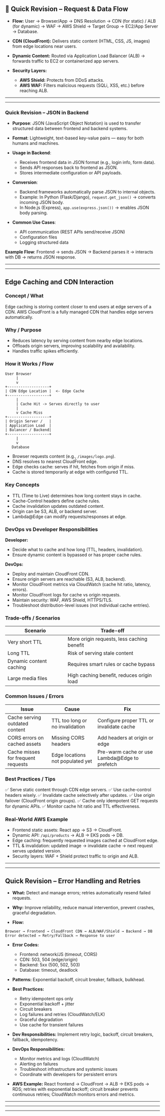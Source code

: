 ## 🚀 Quick Revision – Request & Data Flow

* **Flow:**
  User → Browser/App → DNS Resolution → CDN (for static) / ALB (for dynamic) → WAF → AWS Shield → Target Group → EC2/App Server → Database.

* **CDN (CloudFront):**
  Delivers static content (HTML, CSS, JS, images) from edge locations near users.

* **Dynamic Content:**
  Routed via Application Load Balancer (ALB) → forwards traffic to EC2 or containerized app servers.

* **Security Layers:**

  * **AWS Shield:** Protects from DDoS attacks.
  * **AWS WAF:** Filters malicious requests (SQLi, XSS, etc.) before reaching ALB.

---
---
### Quick Revision – JSON in Backend

* **Purpose**: JSON (JavaScript Object Notation) is used to transfer structured data between frontend and backend systems.
* **Format**: Lightweight, text-based key-value pairs — easy for both humans and machines.
* **Usage in Backend**:

  * Receives frontend data in JSON format (e.g., login info, form data).
  * Sends API responses back to frontend as JSON.
  * Stores intermediate configuration or API payloads.
* **Conversion**:

  * Backend frameworks automatically parse JSON to internal objects.
  * Example: In Python (Flask/Django), `request.get_json()` → converts incoming JSON body.
  * In Node.js (Express), `app.use(express.json())` → enables JSON body parsing.
* **Common Use Cases**:

  * API communication (REST APIs send/receive JSON)
  * Configuration files
  * Logging structured data

**Example Flow**:
Frontend → sends JSON → Backend parses it → interacts with DB → returns JSON response.

---
---

## Edge Caching and CDN Interaction

### Concept / What

Edge caching is storing content closer to end users at edge servers of a CDN. AWS CloudFront is a fully managed CDN that handles edge servers automatically.

### Why / Purpose

* Reduces latency by serving content from nearby edge locations.
* Offloads origin servers, improving scalability and availability.
* Handles traffic spikes efficiently.

### How it Works / Flow

```
User Browser
     |
     v
+-------------------+
| CDN Edge Location |  <- Edge Cache
+-------------------+
     |
     | Cache Hit -> Serves directly to user
     |
     v Cache Miss
+-------------------+
| Origin Server /   |
| Application Load  |
| Balancer / Backend|
+-------------------+
     |
     v
   Database
```

* Browser requests content (e.g., `/images/logo.png`).
* DNS resolves to nearest CloudFront edge.
* Edge checks cache: serves if hit, fetches from origin if miss.
* Cache is stored temporarily at edge with configured TTL.

### Key Concepts

* TTL (Time to Live) determines how long content stays in cache.
* Cache-Control headers define cache rules.
* Cache invalidation updates outdated content.
* Origin can be S3, ALB, or backend server.
* Lambda@Edge can modify requests/responses at edge.

### DevOps vs Developer Responsibilities

**Developer:**

* Decide what to cache and how long (TTL, headers, invalidation).
* Ensure dynamic content is bypassed or has proper cache rules.

**DevOps:**

* Deploy and maintain CloudFront CDN.
* Ensure origin servers are reachable (S3, ALB, backend).
* Monitor CloudFront metrics via CloudWatch (cache hit ratio, latency, errors).
* Monitor CloudFront logs for cache vs origin requests.
* Maintain security: WAF, AWS Shield, HTTPS/TLS.
* Troubleshoot distribution-level issues (not individual cache entries).

### Trade-offs / Scenarios

| Scenario                | Trade-off                                  |
| ----------------------- | ------------------------------------------ |
| Very short TTL          | More origin requests, less caching benefit |
| Long TTL                | Risk of serving stale content              |
| Dynamic content caching | Requires smart rules or cache bypass       |
| Large media files       | High caching benefit, reduces origin load  |

### Common Issues / Errors

| Issue                              | Cause                            | Fix                                           |
| ---------------------------------- | -------------------------------- | --------------------------------------------- |
| Cache serving outdated content     | TTL too long or no invalidation  | Configure proper TTL or invalidate cache      |
| CORS errors on cached assets       | Missing CORS headers             | Add headers at origin or edge                 |
| Cache misses for frequent requests | Edge locations not populated yet | Pre-warm cache or use Lambda@Edge to prefetch |

### Best Practices / Tips

✅ Serve static content through CDN edge servers.
✅ Use cache-control headers wisely.
✅ Invalidate cache selectively after updates.
✅ Use origin failover (CloudFront origin groups).
✅ Cache only idempotent GET requests for dynamic APIs.
✅ Monitor cache hit ratio and TTL effectiveness.

### Real-World AWS Example

* Frontend static assets: React app → S3 → CloudFront.
* Dynamic API: `/api/products` → ALB → EKS pods → DB.
* Edge caching: frequently requested images cached at CloudFront edge.
* TTL & invalidation: updated image → invalidate cache → next request serves updated version.
* Security layers: WAF + Shield protect traffic to origin and ALB.

---
---

## Quick Revision – Error Handling and Retries

* **What:** Detect and manage errors; retries automatically resend failed requests.

* **Why:** Improve reliability, reduce manual intervention, prevent crashes, graceful degradation.

* **Flow:**

```
Browser → Frontend → CloudFront CDN → ALB/WAF/Shield → Backend → DB
Error detected → Retry/Fallback → Response to user
```

* **Error Codes:**

  * Frontend: network/JS (timeout, CORS)
  * CDN: 503, 504 (edge/origin)
  * Backend: 5xx (500, 502, 503)
  * Database: timeout, deadlock

* **Patterns:** Exponential backoff, circuit breaker, fallback, bulkhead.

* **Best Practices:**

  * Retry idempotent ops only
  * Exponential backoff + jitter
  * Circuit breakers
  * Log failures and retries (CloudWatch/ELK)
  * Graceful degradation
  * Use cache for transient failures

* **Dev Responsibilities:** Implement retry logic, backoff, circuit breakers, fallback, idempotency.

* **DevOps Responsibilities:**

  * Monitor metrics and logs (CloudWatch)
  * Alerting on failures
  * Troubleshoot infrastructure and systemic issues
  * Coordinate with developers for persistent errors

* **AWS Example:** React frontend → CloudFront → ALB → EKS pods → RDS; retries with exponential backoff; circuit breaker prevents continuous retries; CloudWatch monitors errors and metrics.

---
---
---

